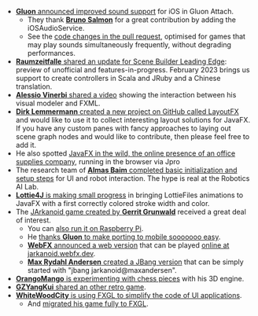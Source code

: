 * [**Gluon** announced improved sound support](https://techhub.social/@gluonhq/109902223934756469) for iOS in Gluon Attach.
  * They thank [**Bruno Salmon**](https://twitter.com/salmon_bruno) for a great contribution by adding the iOSAudioService.
  * See the [code changes in the pull request](https://github.com/gluonhq/attach/pull/347), optimised for games that may play sounds simultaneously frequently, without degrading performances.
* [**Raumzeitfalle** shared an update for Scene Builder Leading Edge](https://twitter.com/Raumzeitfalle/status/1627038605225955329): preview of unofficial and features-in-progress. February 2023 brings us support to create controllers in Scala and JRuby and a Chinese translation.
* [**Alessio Vinerbi** shared a video](https://twitter.com/Alessio_Vinerbi/status/1628098767160213525) showing the interaction between his visual modeler and FXML.
*  [**Dirk Lemmermann** created a new project on GitHub called LayoutFX](https://twitter.com/dlemmermann/status/1628069536074280964) and would like to use it to collect interesting layout solutions for JavaFX. If you have any custom panes with fancy approaches to laying out scene graph nodes and would like to contribute, then please feel free to add it.
  * He also spotted [JavaFX in the wild, the online presence of an office supplies company](https://twitter.com/dlemmermann/status/1628342392964239360), running in the browser via Jpro
* The research team of [**Almas Baim** completed basic initialization and setup steps](https://twitter.com/AlmasBaim/status/1627783341805117447) for UI and robot interaction. The hype is real at the Robotics AI Lab.
* [**Lottie4J** is making small progress](https://foojay.social/@lottie4j/109909075718845055) in bringing LottieFiles animations to JavaFX with a first correctly colored stroke width and color.
* The [JArkanoid game created by **Gerrit Grunwald**](https://twitter.com/hansolo_/status/1627195942125305858) received a great deal of interest.
  * You can [also run it on Raspberry Pi](https://twitter.com/hansolo_/status/1628055233094991873).
  * He [thanks **Gluon** to make porting to mobile sooooooo easy](https://twitter.com/hansolo_/status/1627022312808513536).
  * [**WebFX** announced a web version](https://twitter.com/WebFXProject/status/1627654253253722113) that can be played [online at jarkanoid.webfx.dev](https://jarkanoid.webfx.dev/).
  * [**Max Rydahl Andersen** created a JBang version](https://twitter.com/maxandersen/status/1627453787412594688) that can be simply started with "jbang jarkanoid@maxandersen".
* [**OrangoMango** is experimenting with chess pieces](https://twitter.com/orango_mango/status/1627331295536680960) with his 3D engine.
* [**GZYangKui** shared an other retro game](https://twitter.com/YangKui7/status/1627317531966058499).
* [**WhiteWoodCity** is using FXGL to simplify the code of UI applications](https://twitter.com/WhiteWoodCity/status/1627302125960302594).
  * And [migrated his game fully to FXGL](https://twitter.com/WhiteWoodCity/status/1628316669268606976).